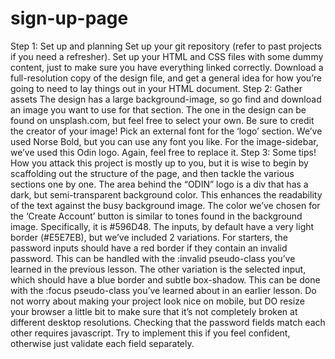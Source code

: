 # sign-up-page
Step 1: Set up and planning
Set up your git repository (refer to past projects if you need a refresher).
Set up your HTML and CSS files with some dummy content, just to make sure you have everything linked correctly.
Download a full-resolution copy of the design file, and get a general idea for how you’re going to need to lay things out in your HTML document.
Step 2: Gather assets
The design has a large background-image, so go find and download an image you want to use for that section. The one in the design can be found on unsplash.com, but feel free to select your own. Be sure to credit the creator of your image!
Pick an external font for the ‘logo’ section. We’ve used Norse Bold, but you can use any font you like.
For the image-sidebar, we’ve used this Odin logo. Again, feel free to replace it.
Step 3: Some tips!
How you attack this project is mostly up to you, but it is wise to begin by scaffolding out the structure of the page, and then tackle the various sections one by one.
The area behind the “ODIN” logo is a div that has a dark, but semi-transparent background color. This enhances the readability of the text against the busy background image.
The color we’ve chosen for the ‘Create Account’ button is similar to tones found in the background image. Specifically, it is #596D48.
The inputs, by default have a very light border (#E5E7EB), but we’ve included 2 variations. For starters, the password inputs should have a red border if they contain an invalid password. This can be handled with the :invalid pseudo-class you’ve learned in the previous lesson.
The other variation is the selected input, which should have a blue border and subtle box-shadow. This can be done with the :focus pseudo-class you’ve learned about in an earlier lesson.
Do not worry about making your project look nice on mobile, but DO resize your browser a little bit to make sure that it’s not completely broken at different desktop resolutions.
Checking that the password fields match each other requires javascript. Try to implement this if you feel confident, otherwise just validate each field separately.